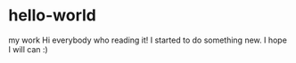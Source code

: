 # hello-world
my work
Hi everybody who reading it!
I started to do something new.
I hope I will can :)
